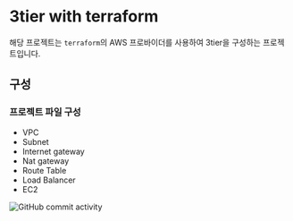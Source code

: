 # 3tier with terraform

해당 프로젝트는 `terraform`의 AWS 프로바이더를 사용하여 3tier을 구성하는 프로젝트입니다.

## 구성

### 프로젝트 파일 구성

- VPC
- Subnet
- Internet gateway
- Nat gateway
- Route Table
- Load Balancer
- EC2

<img alt="GitHub commit activity" src="https://img.shields.io/github/commit-activity/w/tube-jeonghoon/3tier-terraform?style=plastic">
